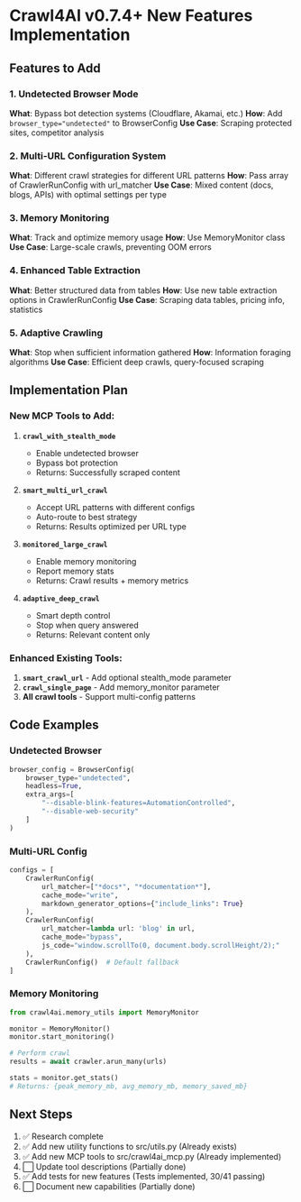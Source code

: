 # Crawl4AI v0.7.4+ New Features Implementation

## Features to Add

### 1. Undetected Browser Mode
**What**: Bypass bot detection systems (Cloudflare, Akamai, etc.)
**How**: Add `browser_type="undetected"` to BrowserConfig
**Use Case**: Scraping protected sites, competitor analysis

### 2. Multi-URL Configuration System  
**What**: Different crawl strategies for different URL patterns
**How**: Pass array of CrawlerRunConfig with url_matcher
**Use Case**: Mixed content (docs, blogs, APIs) with optimal settings per type

### 3. Memory Monitoring
**What**: Track and optimize memory usage
**How**: Use MemoryMonitor class
**Use Case**: Large-scale crawls, preventing OOM errors

### 4. Enhanced Table Extraction
**What**: Better structured data from tables
**How**: Use new table extraction options in CrawlerRunConfig
**Use Case**: Scraping data tables, pricing info, statistics

### 5. Adaptive Crawling
**What**: Stop when sufficient information gathered
**How**: Information foraging algorithms
**Use Case**: Efficient deep crawls, query-focused scraping

## Implementation Plan

### New MCP Tools to Add:

1. **`crawl_with_stealth_mode`**
   - Enable undetected browser
   - Bypass bot protection
   - Returns: Successfully scraped content

2. **`smart_multi_url_crawl`**
   - Accept URL patterns with different configs
   - Auto-route to best strategy
   - Returns: Results optimized per URL type

3. **`monitored_large_crawl`**
   - Enable memory monitoring
   - Report memory stats
   - Returns: Crawl results + memory metrics

4. **`adaptive_deep_crawl`**
   - Smart depth control
   - Stop when query answered
   - Returns: Relevant content only

### Enhanced Existing Tools:

1. **`smart_crawl_url`** - Add optional stealth_mode parameter
2. **`crawl_single_page`** - Add memory_monitor parameter  
3. **All crawl tools** - Support multi-config patterns

## Code Examples

### Undetected Browser
```python
browser_config = BrowserConfig(
    browser_type="undetected",
    headless=True,
    extra_args=[
        "--disable-blink-features=AutomationControlled",
        "--disable-web-security"
    ]
)
```

### Multi-URL Config
```python
configs = [
    CrawlerRunConfig(
        url_matcher=["*docs*", "*documentation*"],
        cache_mode="write",
        markdown_generator_options={"include_links": True}
    ),
    CrawlerRunConfig(
        url_matcher=lambda url: 'blog' in url,
        cache_mode="bypass",
        js_code="window.scrollTo(0, document.body.scrollHeight/2);"
    ),
    CrawlerRunConfig()  # Default fallback
]
```

### Memory Monitoring
```python
from crawl4ai.memory_utils import MemoryMonitor

monitor = MemoryMonitor()
monitor.start_monitoring()

# Perform crawl
results = await crawler.arun_many(urls)

stats = monitor.get_stats()
# Returns: {peak_memory_mb, avg_memory_mb, memory_saved_mb}
```

## Next Steps

1. ✅ Research complete
2. ✅ Add new utility functions to src/utils.py (Already exists)
3. ✅ Add new MCP tools to src/crawl4ai_mcp.py (Already implemented)
4. ⬜ Update tool descriptions (Partially done)
5. ✅ Add tests for new features (Tests implemented, 30/41 passing)
6. ⬜ Document new capabilities (Partially done)
